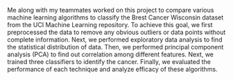 Me along with my teammates worked on this project to compare various machine learning algorithms to classify the Brest Cancer Wisconsin dataset from the UCI Machine Learning repository. To achieve this goal, we first preprocessed the data to remove any obvious outliers or data points without complete information. Next, we performed exploratory data analysis to find the statistical distribution of data. Then, we performed principal component analysis (PCA) to find out correlation among different features. Next, we trained three classifiers to identify the cancer. Finally, we evaluated the performance of each technique and analyze efficacy of these algorithms.
